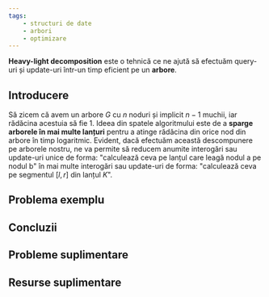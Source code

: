 ```yaml
---
tags:
    - structuri de date
    - arbori
    - optimizare
---
```


**Heavy-light decomposition** este o tehnică ce ne ajută să efectuăm query-uri și update-uri într-un timp eficient pe un **arbore**.

## Introducere

Să zicem că avem un arbore $G$ cu $n$ noduri și implicit $n-1$ muchii, iar rădăcina acestuia să fie $1$.
Ideea din spatele algoritmului este de a **sparge arborele în mai multe lanțuri** pentru a atinge rădăcina din orice nod din arbore în timp logaritmic. Evident, dacă efectuăm această descompunere pe arborele nostru, ne va permite să reducem anumite interogări sau update-uri unice de forma: "calculează ceva pe lanțul care leagă nodul a pe nodul b" în mai multe interogări sau update-uri de forma: "calculează ceva pe segmentul $[l,r]$ din lanțul $K$". 

## Problema exemplu

## Concluzii

## Probleme suplimentare

## Resurse suplimentare